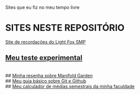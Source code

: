 Sites que eu fiz no meu tempo livre

# SITES NESTE REPOSITÓRIO
<a href="https://henryttwoshoes.github.io/Sites/Recordações%20do%20LF/index.html" target="_blank">Site de recordações do Light Fox SMP</a> <br>
## <a href="https://henryttwoshoes.github.io/Sites/Teste/index.html" target="_blank">Meu teste experimental</a>
<br>
## <a href="https://henryttwoshoes.github.io/Sites/Resenha Manifold Garden/index.html" target="_blank">Minha resenha sobre Manifold Garden</a>
<br>
## <a href="https://henryttwoshoes.github.io/Sites/Tutorial%20Github/index.html" target="_blank">Meu guia básico sobre Git e Github</a>
<br>
## <a href="https://henryttwoshoes.github.io/Sites/Calculador de medias da FMU" target="_blank">Meu calculador de médias semestrais da minha faculdade</a>
